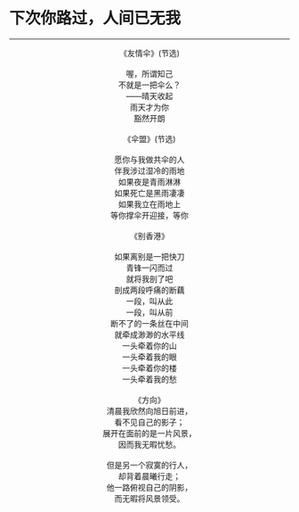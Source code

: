 # 下次你路过，人间已无我
***
<center>
《友情伞》(节选)<br>
<br>
喔，所谓知己<br>  
不就是一把伞么？<br>  
——晴天收起<br>  
雨天才为你<br>  
豁然开朗<br>
<br>
《伞盟》(节选)<br>
<br>
愿你与我做共伞的人<br>
伴我涉过湿冷的雨地<br>
如果夜是青雨淋淋<br>
如果死亡是黑雨凄凄<br>
如果我立在雨地上<br>
等你撑伞开迎接，等你<br>
<br>
《别香港》<br>
<br>
如果离别是一把快刀<br>
青锋一闪而过<br>
就将我剖了吧<br>
剖成两段呼痛的断藕<br>
一段，叫从此<br>
一段，叫从前<br>
断不了的一条丝在中间<br>
就牵成渺渺的水平线<br>
一头牵着你的山<br>
一头牵着我的眼<br>
一头牵着你的楼<br>
一头牵着我的愁<br>
<br>
《方向》<br>
清晨我欣然向旭日前进，<br>
看不见自己的影子；<br>
展开在面前的是一片风景，<br>
因而我无暇忧愁。<br>
<br>
但是另一个寂寞的行人，<br>
却背着晨曦行走；<br>
他一路俯视自己的阴影，<br>
而无暇将风景领受。<br>
</center>
